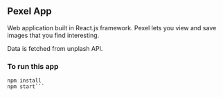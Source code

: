 ## Pexel App

Web application built in React.js framework.
Pexel lets you view and save images that you find interesting.

Data is fetched from unplash API.

### To run this app

```git clone
npm install
npm start```
